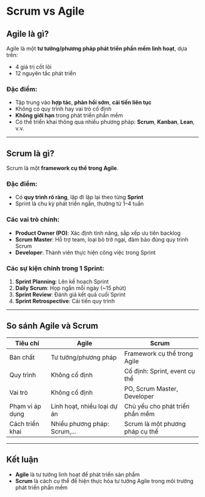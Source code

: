 # Scrum vs Agile

## Agile là gì?
Agile là một **tư tưởng/phương pháp phát triển phần mềm linh hoạt**, dựa trên:
- 4 giá trị cốt lõi
- 12 nguyên tắc phát triển

### Đặc điểm:
- Tập trung vào **hợp tác**, **phản hồi sớm**, **cải tiến liên tục**
- Không có quy trình hay vai trò cố định
- **Không giới hạn** trong phát triển phần mềm
- Có thể triển khai thông qua nhiều phương pháp: **Scrum**, **Kanban**, **Lean**, v.v.

---

## Scrum là gì?
Scrum là một **framework cụ thể trong Agile**.

### Đặc điểm:
- Có **quy trình rõ ràng**, lặp đi lặp lại theo từng **Sprint**
- Sprint là chu kỳ phát triển ngắn, thường từ 1–4 tuần

### Các vai trò chính:
- **Product Owner (PO)**: Xác định tính năng, sắp xếp ưu tiên backlog
- **Scrum Master**: Hỗ trợ team, loại bỏ trở ngại, đảm bảo đúng quy trình Scrum
- **Developer**: Thành viên thực hiện công việc trong Sprint

### Các sự kiện chính trong 1 Sprint:
1. **Sprint Planning**: Lên kế hoạch Sprint
2. **Daily Scrum**: Họp ngắn mỗi ngày (~15 phút)
3. **Sprint Review**: Đánh giá kết quả cuối Sprint
4. **Sprint Retrospective**: Cải tiến quy trình

---

## So sánh Agile và Scrum

| Tiêu chí              | Agile                          | Scrum                                |
|-----------------------|--------------------------------|--------------------------------------|
| Bản chất              | Tư tưởng/phương pháp           | Framework cụ thể trong Agile         |
| Quy trình             | Không cố định                  | Cố định: Sprint, event cụ thể        |
| Vai trò              | Không cố định                  | PO, Scrum Master, Developer          |
| Phạm vi áp dụng       | Linh hoạt, nhiều loại dự án    | Chủ yếu cho phát triển phần mềm      |
| Cách triển khai       | Nhiều phương pháp: Scrum,...   | Scrum là một phương pháp cụ thể      |

---

## Kết luận
- **Agile** là tư tưởng linh hoạt để phát triển sản phẩm
- **Scrum** là cách cụ thể để hiện thực hóa tư tưởng Agile trong môi trường phát triển phần mềm
